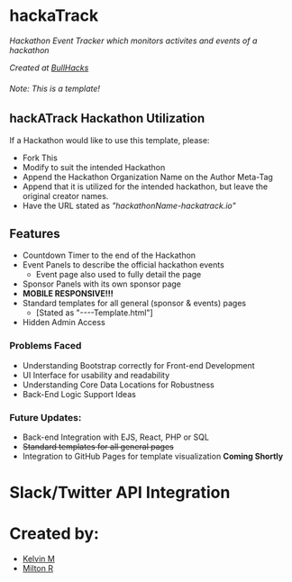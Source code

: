 # hackaTrack
_Hackathon Event Tracker which monitors activites and events of a hackathon_

_Created at [BullHacks](https://bullhacks.io)_

###### _Note: This is a template!_
## hackATrack Hackathon Utilization
If a Hackathon would like to use this template, please:
* Fork This
* Modify to suit the intended Hackathon
* Append the Hackathon Organization Name on the Author Meta-Tag
* Append that it is utilized for the intended hackathon, but leave the original creator names.
* Have the URL stated as _"hackathonName-hackatrack.io"_


## Features
* Countdown Timer to the end of the Hackathon
* Event Panels to describe the official hackathon events
  * Event page also used to fully detail the page
* Sponsor Panels with its own sponsor page
* **MOBILE RESPONSIVE!!!**
* Standard templates for all general (sponsor & events) pages
  * [Stated as "----Template.html"]
* Hidden Admin Access

### Problems Faced
* Understanding Bootstrap correctly for Front-end Development
* UI Interface for usability and readability
* Understanding Core Data Locations for Robustness
* Back-End Logic Support Ideas

### Future Updates:
* Back-end Integration with EJS, React, PHP or SQL
* <del>Standard templates for all general pages</del>
* Integration to GitHub Pages for template visualization **Coming Shortly**
# Slack/Twitter API Integration

# Created by:
* [Kelvin M](https://github.com/kkgm13)
* [Milton R](https://github.com/Milton-R)